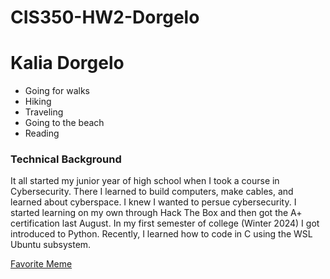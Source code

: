 # CIS350-HW2-Dorgelo
# Kalia Dorgelo
- Going for walks
- Hiking
- Traveling
- Going to the beach
- Reading
### Technical Background
It all started my junior year of high school when I took a course in Cybersecurity. There I learned to build computers, make cables, and learned about cyberspace. I knew I wanted to persue cybersecurity. I started learning on my own through Hack The Box and then got the A+ certification last August. In my first semester of college (Winter 2024) I got introduced to Python. Recently, I learned how to code in C using the WSL Ubuntu subsystem.  

[Favorite Meme](https://images.techadvisor.com/cmsdata/slideshow/3634008/funny_tech_memes_2.jpg)
